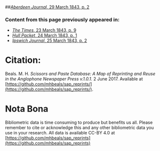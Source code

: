 ##[*Aberdeen Journal*, 29 March 1843, p. 2](https://mhbeals.github.io/sap_html/Aberdeen-Journal/Aberdeen-Journal-29-March-1843-p-2)

### Content from this page previously appeared in:
+ [*The Times*, 23 March 1843, p. 9](https://mhbeals.github.io/sap_html/The-Times/The-Times-23-March-1843-p-9)
+ [*Hull Packet*, 24 March 1843, p. 1](https://mhbeals.github.io/sap_html/Hull-Packet/Hull-Packet-24-March-1843-p-1)
+ [*Ipswich Journal*, 25 March 1843, p. 2](https://mhbeals.github.io/sap_html/Ipswich-Journal/Ipswich-Journal-25-March-1843-p-2)
                    
# Citation: 

Beals. M. H. *Scissors and Paste Database: A Map of Reprinting and Reuse in the Anglophone Newspaper Press v.1.0.1.* 2 June 2017. Available at [https://github.com/mhbeals/sap_reprints/](https://github.com/mhbeals/sap_reprints/). 
                    
# Nota Bona

Bibliometric data is time consuming to produce but benefits us all. Please remember to cite or acknowledge this and any other bibliometric data you use in your research. All data is available CC-BY 4.0 at [https://github.com/mhbeals/sap_reprints](https://github.com/mhbeals/sap_reprints)